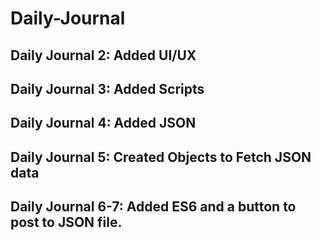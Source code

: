 # Daily-Journal

## Daily Journal 2: Added UI/UX

## Daily Journal 3: Added Scripts

## Daily Journal 4: Added JSON

## Daily Journal 5: Created Objects to Fetch JSON data

## Daily Journal 6-7: Added ES6 and a button to post to JSON file.
